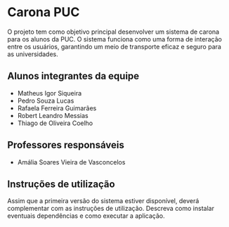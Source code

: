 # Carona PUC
O projeto tem como objetivo principal desenvolver um sistema de carona para os alunos da PUC. O sistema funciona como uma forma de interação entre os usuários, garantindo um meio de transporte eficaz e seguro para as universidades.
## Alunos integrantes da equipe

* Matheus Igor Siqueira
* Pedro Souza Lucas
* Rafaela Ferreira Guimarães
* Robert Leandro Messias
* Thiago de Oliveira Coelho

## Professores responsáveis

* Amália Soares Vieira de Vasconcelos


## Instruções de utilização

Assim que a primeira versão do sistema estiver disponível, deverá complementar com as instruções de utilização. Descreva como instalar eventuais dependências e como executar a aplicação.
